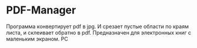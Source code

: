 # PDF-Manager
Программа конвертирует pdf в jpg. И срезает пустые области по краям листа, и склеивает обратно в pdf. Предназначен для электронных книг с маленьким экраном. PC
